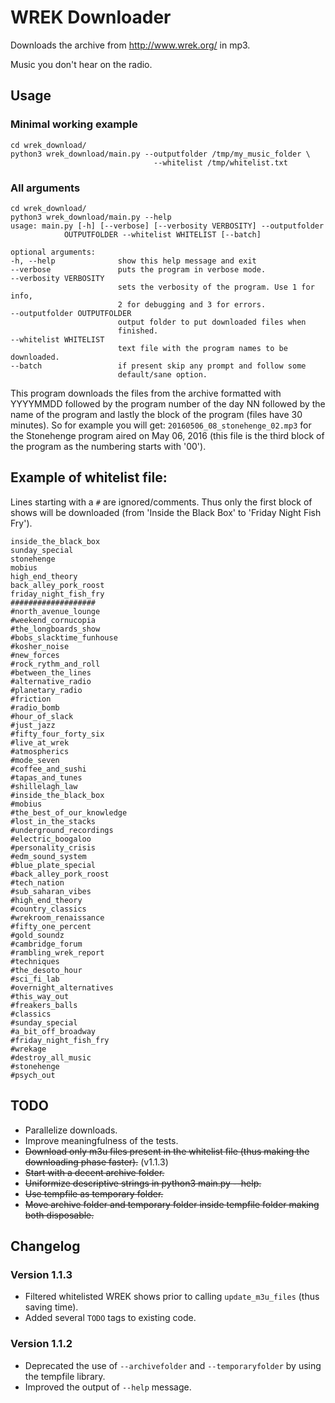 # WREK Downloader

Downloads the archive from http://www.wrek.org/ in mp3.

Music you don't hear on the radio.

## Usage

### Minimal working example

    cd wrek_download/
    python3 wrek_download/main.py --outputfolder /tmp/my_music_folder \
                                    --whitelist /tmp/whitelist.txt

### All arguments

    cd wrek_download/
    python3 wrek_download/main.py --help
    usage: main.py [-h] [--verbose] [--verbosity VERBOSITY] --outputfolder
                OUTPUTFOLDER --whitelist WHITELIST [--batch]

    optional arguments:
    -h, --help              show this help message and exit
    --verbose               puts the program in verbose mode.
    --verbosity VERBOSITY
                            sets the verbosity of the program. Use 1 for info,
                            2 for debugging and 3 for errors.
    --outputfolder OUTPUTFOLDER
                            output folder to put downloaded files when
                            finished.
    --whitelist WHITELIST
                            text file with the program names to be downloaded.
    --batch                 if present skip any prompt and follow some
                            default/sane option.


This program downloads the files from the archive formatted with YYYYMMDD
followed by the program number of the day NN followed by the name of the
program and lastly the block of the program (files have 30 minutes). So for
example you will get: `20160506_08_stonehenge_02.mp3` for the Stonehenge
program aired on May 06, 2016 (this file is the third block of the program as
the numbering starts with '00').

## Example of whitelist file:

Lines starting with a `#` are ignored/comments. Thus only the first block of
shows will be downloaded (from 'Inside the Black Box' to 'Friday Night Fish
Fry').

    inside_the_black_box
    sunday_special
    stonehenge
    mobius
    high_end_theory
    back_alley_pork_roost
    friday_night_fish_fry
    ###################
    #north_avenue_lounge
    #weekend_cornucopia
    #the_longboards_show
    #bobs_slacktime_funhouse
    #kosher_noise
    #new_forces
    #rock_rythm_and_roll
    #between_the_lines
    #alternative_radio
    #planetary_radio
    #friction
    #radio_bomb
    #hour_of_slack
    #just_jazz
    #fifty_four_forty_six
    #live_at_wrek
    #atmospherics
    #mode_seven
    #coffee_and_sushi
    #tapas_and_tunes
    #shillelagh_law
    #inside_the_black_box
    #mobius
    #the_best_of_our_knowledge
    #lost_in_the_stacks
    #underground_recordings
    #electric_boogaloo
    #personality_crisis
    #edm_sound_system
    #blue_plate_special
    #back_alley_pork_roost
    #tech_nation
    #sub_saharan_vibes
    #high_end_theory
    #country_classics
    #wrekroom_renaissance
    #fifty_one_percent
    #gold_soundz
    #cambridge_forum
    #rambling_wrek_report
    #techniques
    #the_desoto_hour
    #sci_fi_lab
    #overnight_alternatives
    #this_way_out
    #freakers_balls
    #classics
    #sunday_special
    #a_bit_off_broadway
    #friday_night_fish_fry
    #wrekage
    #destroy_all_music
    #stonehenge
    #psych_out

## TODO

- Parallelize downloads.
- Improve meaningfulness of the tests.
- ~~Download only m3u files present in the whitelist file (thus making the
  downloading phase faster).~~ (v1.1.3)
- ~~Start with a decent archive folder.~~
- ~~Uniformize descriptive strings in python3 main.py --help.~~
- ~~Use tempfile as temporary folder.~~
- ~~Move archive folder and temporary folder inside tempfile folder making both
  disposable.~~

## Changelog

### Version 1.1.3

- Filtered whitelisted WREK shows prior to calling `update_m3u_files` (thus
  saving time).
- Added several `TODO` tags to existing code.

### Version 1.1.2

- Deprecated the use of `--archivefolder`  and `--temporaryfolder` by using the
  tempfile library.
- Improved the output of `--help` message.
